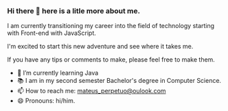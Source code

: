 ### Hi there 👋 here is a litle more about me.

I am currently transitioning my career into the field of technology starting with Front-end with JavaScript.

I'm excited to start this new adventure and see where it takes me. 


If you have any tips or comments to make, please feel free to make them.



- 🌱 I’m currently learning Java
- 📚 I am in my second semester Bachelor's degree in Computer Science.
- 📫 How to reach me: mateus_perpetuo@oulook.com
- 😄 Pronouns: hi/him.

